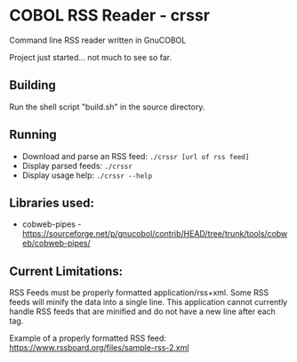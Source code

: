 # COBOL RSS Reader - crssr

Command line RSS reader written in GnuCOBOL

Project just started... not much to see so far.

## Building 
Run the shell script "build.sh" in the source directory.

## Running
* Download and parse an RSS feed: 
  ```./crssr [url of rss feed]```
* Display parsed feeds:
  ``` ./crssr ```
* Display usage help:
  ``` ./crssr --help ```

## Libraries used: 
  * cobweb-pipes - https://sourceforge.net/p/gnucobol/contrib/HEAD/tree/trunk/tools/cobweb/cobweb-pipes/
  
  
## Current Limitations:
RSS Feeds must be properly formatted application/rss+xml. Some RSS feeds will minify the data into a single line. This application cannot currently handle RSS feeds that are minified and do not have a new line after each tag. 

Example of a properly formatted RSS feed: https://www.rssboard.org/files/sample-rss-2.xml

  
